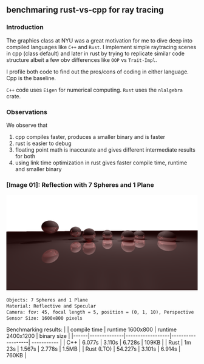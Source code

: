 ## benchmaring rust-vs-cpp for ray tracing

### Introduction
The graphics class at NYU was a great motivation for me to dive deep into compiled languages like `C++` and `Rust`. I implement simple raytracing scenes in cpp (class default) and later in rust by trying to replicate similar code structure albeit a few obv differences like `OOP` vs `Trait-Impl`. 

I profile both code to find out the pros/cons of coding in either language. Cpp is the baseline.


`C++` code uses `Eigen` for numerical computing. `Rust` uses the `nlalgebra` crate. 

### Observations
We observe that 
1. cpp compiles faster, produces a smaller binary and is faster
2. rust is easier to debug
3. floating point math is inaccurate and gives different intermediate results for both
4. using link time optimization in rust gives faster compile time, runtime and smaller binary

### [Image 01]: Reflection with 7 Spheres and 1 Plane
<img src="./scene.png">

```
Objects: 7 Spheres and 1 Plane
Material: Reflective and Specular
Camera: fov: 45, focal length = 5, position = (0, 1, 10), Perspective
Sensor Size: 1600x800 pixels
```

Benchmarking results:
|      | compile time | runtime 1600x800 | runtime 2400x1200 | binary size |
|------|--------------|------------------|-------------------| ----------- |
| C++  | 6.077s       | 3.110s            |   6.728s           | 109KB      |
| Rust | 1m 23s       | 1.567s            |   2.778s           | 1.5MB      |
| Rust (LTO) | 54.227s | 3.101s | 6.914s | 760KB |
